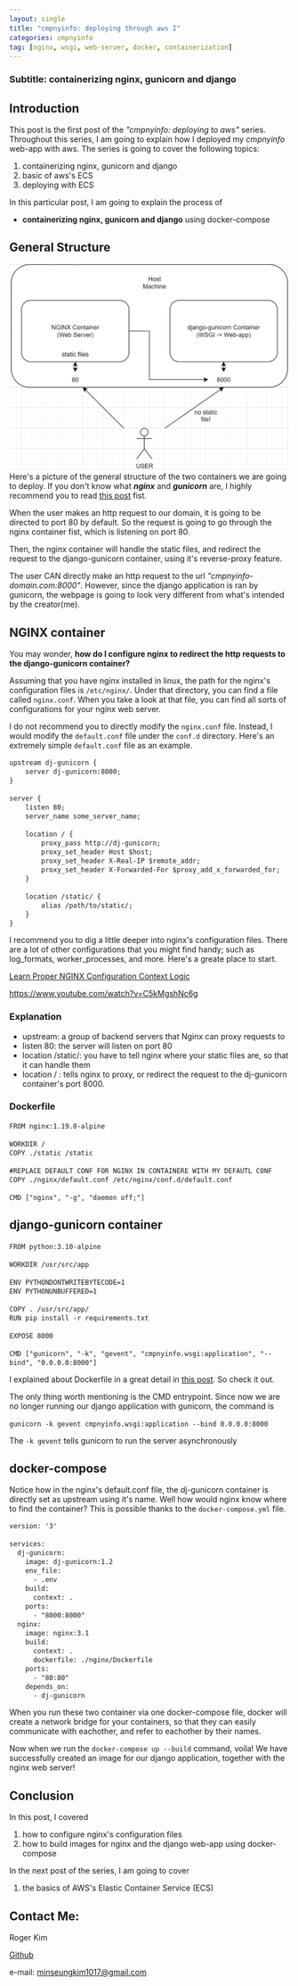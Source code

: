 ```yaml
---
layout: single
title: "cmpnyinfo: deploying through aws I"
categories: cmpnyinfo
tag: [nginx, wsgi, web-server, docker, containerization]
---
```

### Subtitle: containerizing nginx, gunicorn and django

## Introduction

This post is the first post of the _"cmpnyinfo: deploying to aws"_ series. Throughout this series, I am going to explain how I deployed my _cmpnyinfo_ web-app with aws. The series is going to cover the following topics:
1. containerizing nginx, gunicorn and django
2. basic of aws's ECS
3. deploying with ECS

In this particular post, I am going to explain the process of
- **containerizing nginx, gunicorn and django** using docker-compose

## General Structure
![](/assets/img/containers-general-struct.png)
Here's a picture of the general structure of the two containers we are going to deploy. If you don't know what ***nginx*** and ***gunicorn*** are, I highly recommend you to read [this post](https://kmsrogerkim.github.io/django/what-and-why-nginx-gunicorn/) fist.

When the user makes an http request to our domain, it is going to be directed to port 80 by default. So the request is going to go through the nginx container fist, which is listening on port 80.

Then, the nginx container will handle the static files, and redirect the request to the django-gunicorn container, using it's reverse-proxy feature.

The user CAN directly make an http request to the url _"cmpnyinfo-domain.com:8000"_. However, since the django application is ran by gunicorn, the webpage is going to look very different from what's intended by the creator(me).

## NGINX container

You may wonder, **how do I configure nginx to redirect the http requests to the django-gunicorn container?**

Assuming that you have nginx installed in linux, the path for the nginx's configuration files is `/etc/nginx/`. Under that directory, you can find a file called `nginx.conf`. When you take a look at that file, you can find all sorts of configurations for your nginx web server.

I do not recommend you to directly modify the `nginx.conf` file. Instead, I would modify the `default.conf` file under the `conf.d` directory. Here's an extremely simple `default.conf` file as an example.
```
upstream dj-gunicorn {
    server dj-gunicorn:8000;
}

server {
    listen 80;
    server_name some_server_name;

    location / {
        proxy_pass http://dj-gunicorn;
        proxy_set_header Host $host;
        proxy_set_header X-Real-IP $remote_addr;
        proxy_set_header X-Forwarded-For $proxy_add_x_forwarded_for;
    }
    
    location /static/ {
        alias /path/to/static/;
    }
}
```
I recommend you to dig a little deeper into nginx's configuration files. There are a lot of other configurations that you might find handy; such as log_formats, worker_processes, and more. Here's a greate place to start.

[Learn Proper NGINX Configuration Context Logic](https://www.youtube.com/watch?v=C5kMgshNc6g) 

https://www.youtube.com/watch?v=C5kMgshNc6g

### Explanation

 - upstream: a group of backend servers that Nginx can proxy requests to
 - listen 80: the server will listen on port 80
 - location /static/: you have to tell nginx where your static files are, so that it can handle them
 - location / : tells nginx to proxy, or redirect the request to the dj-gunicorn container's port 8000.

### Dockerfile
```
FROM nginx:1.19.0-alpine

WORKDIR /
COPY ./static /static

#REPLACE DEFAULT CONF FOR NGINX IN CONTAINERE WITH MY DEFAUTL CONF
COPY ./nginx/default.conf /etc/nginx/conf.d/default.conf

CMD ["nginx", "-g", "daemon off;"]
```

## django-gunicorn container
```
FROM python:3.10-alpine

WORKDIR /usr/src/app

ENV PYTHONDONTWRITEBYTECODE=1
ENV PYTHONUNBUFFERED=1

COPY . /usr/src/app/
RUN pip install -r requirements.txt

EXPOSE 8000

CMD ["gunicorn", "-k", "gevent", "cmpnyinfo.wsgi:application", "--bind", "0.0.0.0:8000"]
```
I explained about Dockerfile in a great detail in [this post](https://kmsrogerkim.github.io/cmpnyinfo/cmpnyinfo-containerizing/). So check it out.

The only thing worth mentioning is the CMD entrypoint. Since now we are no longer running our django application with gunicorn, the command is 

`gunicorn -k gevent cmpnyinfo.wsgi:application --bind 0.0.0.0:8000`

The `-k gevent` tells gunicorn to run the server asynchronously

## docker-compose

Notice how in the nginx's default.conf file, the dj-gunicorn container is directly set as upstream using it's name. Well how would nginx know where to find the container? This is possible thanks to the `docker-compose.yml` file.
```
version: '3'

services:
  dj-gunicorn:
    image: dj-gunicorn:1.2
    env_file:
      - .env
    build:
      context: .
    ports:
      - "8000:8000"
  nginx:
    image: nginx:3.1
    build: 
      context: .
      dockerfile: ./nginx/Dockerfile
    ports:
      - "80:80"
    depends_on:
      - dj-gunicorn
```
When you run these two container via one docker-compose file, docker will create a network bridge for your containers, so that they can easily communicate with eachother, and refer to eachother by their names.

Now when we run the `docker-compose up --build` command, voila! We have successfully created an image for our django application, together with the nginx web server!

## Conclusion

In this post, I covered
1. how to configure nginx's configuration files
2. how to build images for nginx and the django web-app using docker-compose

In the next post of the series, I am going to cover
1. the basics of AWS's Elastic Container Service (ECS)

## Contact Me:

Roger Kim

[Github](https://github.com/kmsrogerkim)

e-mail: <minseungkim1017@gmail.com> 